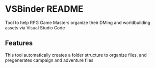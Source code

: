 # VSBinder README

Tool to help RPG Game Masters organize their DMing and worldbuilding assets via Visual Studio Code

## Features

This tool automatically creates a folder structure to organize files, and pregenerates campaign and adventure files
